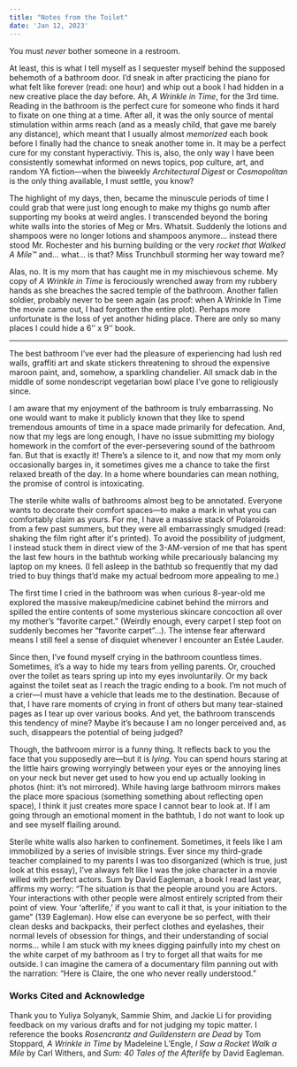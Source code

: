 ```yaml
---
title: "Notes from the Toilet"
date: 'Jan 12, 2023'
---
```


You must *never* bother someone in a restroom. 

At least, this is what I tell myself as I sequester myself behind the supposed behemoth of a bathroom door. I’d sneak in after practicing the piano for what felt like forever (read: one hour) and whip out a book I had hidden in a new creative place the day before. Ah, *A Wrinkle in Time*, for the 3rd time. Reading in the bathroom is the perfect cure for someone who finds it hard to fixate on one thing at a time. After all, it was the only source of mental stimulation within arms reach (and as a measly child, that gave me barely any distance), which meant that I usually almost *memorized* each book before I finally had the chance to sneak another tome in. It may be a perfect cure for my constant hyperactiviy. This is, also, the only way I have been consistently somewhat informed on news topics, pop culture, art, and random YA fiction—when the biweekly *Architectural Digest* or *Cosmopolitan* is the only thing available, I must settle, you know? 

The highlight of my days, then, became the minuscule periods of time I could grab that were just long enough to make my thighs go numb after supporting my books at weird angles. I transcended beyond the boring white walls into the stories of Meg or Mrs. Whatsit. Suddenly the lotions and shampoos were no longer lotions and shampoos anymore… instead there stood Mr. Rochester and his burning building or the very *rocket that Walked A Mile™* and… what… is that? Miss Trunchbull storming her way toward me? 

Alas, no. It is my mom that has caught me in my mischievous scheme. My copy of *A Wrinkle in Time* is ferociously wrenched away from my rubbery hands as she breaches the sacred temple of the bathroom. Another fallen soldier, probably never to be seen again (as proof: when A Wrinkle In Time the movie came out, I had forgotten the entire plot). Perhaps more unfortunate is the loss of yet another hiding place. There are only so many places I could hide a 6’’ x 9’’ book.


******


The best bathroom I’ve ever had the pleasure of experiencing had lush red walls, graffiti art and skate stickers threatening to shroud the expensive maroon paint, and, somehow, a sparkling chandelier. All smack dab in the middle of some nondescript vegetarian bowl place I’ve gone to religiously since. 

I am aware that my enjoyment of the bathroom is truly embarrassing. No one would want to make it publicly known that they like to spend tremendous amounts of time in a space made primarily for defecation. And, now that my legs are long enough, I have no issue submitting my biology homework in the comfort of the ever-persevering sound of the bathroom fan. But that is exactly it! There’s a silence to it, and now that my mom only occasionally barges in, it sometimes gives me a chance to take the first relaxed breath of the day. In a home where boundaries can mean nothing, the promise of control is intoxicating.

The sterile white walls of bathrooms almost beg to be annotated. Everyone wants to decorate their comfort spaces—to make a mark in what you can comfortably claim as yours. For me, I have a massive stack of Polaroids from a few past summers, but they were all embarrassingly smudged (read: shaking the film right after it's printed). To avoid the possibility of judgment, I instead stuck them in direct view of the 3-AM-version of me that has spent the last few hours in the bathtub working while precariously balancing my laptop on my knees. (I fell asleep in the bathtub so frequently that my dad tried to buy things that’d make my actual bedroom more appealing to me.)

The first time I cried in the bathroom was when curious 8-year-old me explored the massive makeup/medicine cabinet behind the mirrors and spilled the entire contents of some mysterious skincare concoction all over my mother’s “favorite carpet.” (Weirdly enough, every carpet I step foot on suddenly becomes her “favorite carpet”…). The intense fear afterward means I still feel a sense of disquiet whenever I encounter an Estée Lauder. 

Since then, I’ve found myself crying in the bathroom countless times. Sometimes, it’s a way to hide my tears from yelling parents. Or, crouched over the toilet as tears spring up into my eyes involuntarily. Or my back against the toilet seat as I reach the tragic ending to a book. I’m not much of a crier—I must have a vehicle that leads me to the destination. Because of that, I have rare moments of crying in front of others but many tear-stained pages as I tear up over various books. And yet, the bathroom transcends this tendency of mine? Maybe it’s because I am no longer perceived and, as such, disappears the potential of being judged? 

Though, the bathroom mirror is a funny thing. It reflects back to you the face that you supposedly are—but it is *lying*. You can spend hours staring at the little hairs growing worryingly between your eyes or the annoying lines on your neck but never get used to how you end up actually looking in photos (hint: it’s not mirrored). While having large bathroom mirrors makes the place more spacious (something something about reflecting open space), I think it just creates more space I cannot bear to look at. If I am going through an emotional moment in the bathtub, I do not want to look up and see myself flailing around.

Sterile white walls also harken to confinement. Sometimes, it feels like I am immobilized by a series of invisible strings. Ever since my third-grade teacher complained to my parents I was too disorganized (which is true, just look at this essay), I’ve always felt like I was the joke character in a movie willed with perfect actors. Sum by David Eagleman, a book I read last year, affirms my worry: “The situation is that the people around you are Actors. Your interactions with other people were almost entirely scripted from their point of view. Your ‘afterlife,’ if you want to call it that, is your initiation to the game” (139 Eagleman). How else can everyone be so perfect, with their clean desks and backpacks, their perfect clothes and eyelashes, their normal levels of obsession for things, and their understanding of social norms… while I am stuck with my knees digging painfully into my chest on the white carpet of my bathroom as I try to forget all that waits for me outside. I can imagine the camera of a documentary film panning out with the narration: “Here is Claire, the one who never really understood.” 

### Works Cited and Acknowledge

Thank you to Yuliya Solyanyk, Sammie Shim, and Jackie Li for providing feedback on my various drafts and for not judging my topic matter. I reference the books *Rosencrantz and Guildenstern are Dead* by Tom Stoppard, *A Wrinkle in Time* by Madeleine L’Engle, *I Saw a Rocket Walk a Mile* by Carl Withers, and *Sum: 40 Tales of the Afterlife* by David Eagleman.